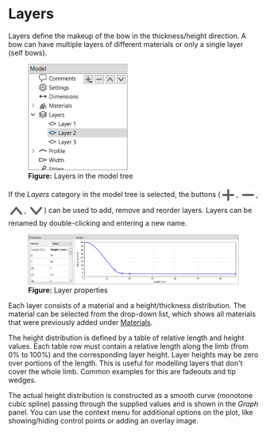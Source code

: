 # Layers

Layers define the makeup of the bow in the thickness/height direction.
A bow can have multiple layers of different materials or only a single layer (self bows).

<figure>
  <img src="images/screenshots/editor/layers.png" style="width:200px">
  <figcaption><b>Figure:</b> Layers in the model tree</figcaption>
</figure>

If the _Layers_ category in the model tree is selected, the buttons (<img src="images/icons/list-add.svg" style="width:20; vertical-align:middle">, <img src="images/icons/list-remove.svg" style="width:20; vertical-align:middle">, <img src="images/icons/list-move-up.svg" style="width:20; vertical-align:middle">, <img src="images/icons/list-move-down.svg" style="width:20; vertical-align:middle">) can be used to add, remove and reorder layers.
Layers can be renamed by double-clicking and entering a new name.

<figure>
  <img src="images/screenshots/editor/layer.png" style="width:800px">
  <figcaption><b>Figure:</b> Layer properties</figcaption>
</figure>

Each layer consists of a material and a height/thickness distribution.
The material can be selected from the drop-down list, which shows all materials that were previously added under [Materials](model-editor-materials.md).

The height distribution is defined by a table of relative length and height values.
Each table row must contain a relative length along the limb (from 0% to 100%) and the corresponding layer height.
Layer heights may be zero over portions of the length.
This is useful for modelling layers that don't cover the whole limb.
Common examples for this are fadeouts and tip wedges.

The actual height distribution is constructed as a smooth curve (monotone cubic spline) passing through the supplied values and is shown in the _Graph_ panel.
You can use the context menu for additional options on the plot, like showing/hiding control points or adding an overlay image.
